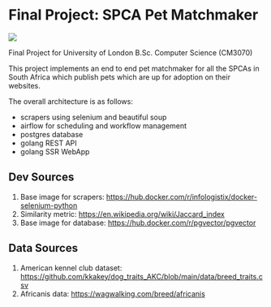 # Final Project: SPCA Pet Matchmaker
![](https://iili.io/3TEbZn2.jpg)

Final Project for University of London B.Sc. Computer Science (CM3070)

This project implements an end to end pet matchmaker for all the SPCAs in South Africa which publish pets which are up for adoption on their websites.

The overall architecture is as follows:
- scrapers using selenium and beautiful soup
- airflow for scheduling and workflow management
- postgres database
- golang REST API
- golang SSR WebApp

## Dev Sources
1. Base image for scrapers: https://hub.docker.com/r/infologistix/docker-selenium-python
2. Similarity metric: https://en.wikipedia.org/wiki/Jaccard_index
3. Base image for database: https://hub.docker.com/r/pgvector/pgvector

## Data Sources
1. American kennel club dataset: https://github.com/kkakey/dog_traits_AKC/blob/main/data/breed_traits.csv
2. Africanis data: https://wagwalking.com/breed/africanis
